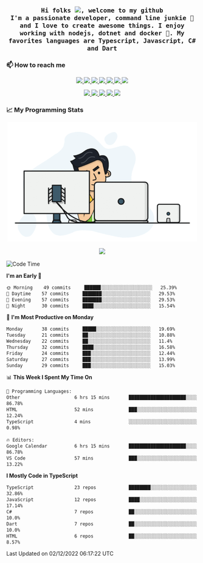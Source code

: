 <h3 align="center">
  <samp>
  Hi folks <img src="https://user-images.githubusercontent.com/42378118/110234147-e3259600-7f4e-11eb-95be-0c4047144dea.gif" width="25">, welcome to my github
  <br/>
  I'm a passionate developer, command line junkie 🧬 and I love to create awesome things. I enjoy working with nodejs, dotnet and docker 🐳. My favorites languages are Typescript, Javascript, C# and Dart
  </samp>
</h3>

### 📫 How to reach me

<p align="center">
 <a href="https://buster95.github.io">
  <img src="https://img.shields.io/badge/buster95-%23206A5D.svg?&style=flat" />
 </a>

 <a href="https://www.linkedin.com/in/walter-corrales">
  <img src="https://img.shields.io/badge/Linkedin-%230077B5.svg?&style=flat&logo=linkedin&logoColor=white" />
 </a>

 <a href="mailto:corraleswalter@live.com">
  <img src="https://img.shields.io/badge/Microsoft-%23F65314.svg?&style=flat&logo=Microsoft" />
 </a>

 <a href="https://join.skype.com/invite/sHS1s5NqCXhJ">
  <img src="https://img.shields.io/badge/Skype-%2300AFF0.svg?&style=flat&logo=skype&logoColor=white" />
 </a>

 <a href="mailto:walter.r.corrales@gmail.com">
  <img src="https://img.shields.io/badge/Gmail-%23C14438.svg?&style=flat&logo=Gmail&logoColor=white" />
 </a>

 <a href="https://wa.me/50585154220">
  <img src="https://img.shields.io/badge/Whatsapp-%2300BFA5.svg?&style=flat&logo=Whatsapp&logoColor=white" />
 </a>

 <a href="https://t.me/KingBuster95">
  <img src="https://img.shields.io/badge/Telegram-%230088cc.svg?&style=flat&logo=Telegram&logoColor=white" />
 </a>
</p>

<p align="center">
  <a href="https://buster95.github.io">
    <img src="https://badges.pufler.dev/visits/buster95/buster95?style=flat&color=green&logo=github">
  </a>
  <a href="https://buster95.github.io">
    <img src="https://badges.pufler.dev/years/buster95?style=flat&color=green&logo=github">
  </a>
  <a href="https://buster95.github.io">
    <img src="https://badges.pufler.dev/repos/buster95?style=flat&color=green&logo=github">
  </a>
  <a href="https://buster95.github.io">
    <img src="https://badges.pufler.dev/gists/buster95?style=flat&color=green&logo=github">
  </a>
  <a href="https://buster95.github.io">
    <img src="https://badges.pufler.dev/commits/monthly/buster95?style=flat&color=green&logo=github">
  </a>
</p>

### 📈 My Programming Stats

<p align="center">
 <img src="https://github.com/buster95/buster95/blob/master/assets/coder.gif" alt="Coder GIF" style="max-width:500px">
</p>

<p align = "center">
  <img src="https://github-readme-stats.vercel.app/api?username=buster95&count_private=true&show_icons=true&theme=tokyonight&line_height=30&hide_border=true">
</p>

<!--START_SECTION:waka-->
![Code Time](http://img.shields.io/badge/Code%20Time-2%2C384%20hrs%2045%20mins-blue)

**I'm an Early 🐤** 

```text
🌞 Morning    49 commits     ██████░░░░░░░░░░░░░░░░░░░   25.39% 
🌆 Daytime    57 commits     ███████░░░░░░░░░░░░░░░░░░   29.53% 
🌃 Evening    57 commits     ███████░░░░░░░░░░░░░░░░░░   29.53% 
🌙 Night      30 commits     ████░░░░░░░░░░░░░░░░░░░░░   15.54%

```
📅 **I'm Most Productive on Monday** 

```text
Monday       38 commits     █████░░░░░░░░░░░░░░░░░░░░   19.69% 
Tuesday      21 commits     ██░░░░░░░░░░░░░░░░░░░░░░░   10.88% 
Wednesday    22 commits     ██░░░░░░░░░░░░░░░░░░░░░░░   11.4% 
Thursday     32 commits     ████░░░░░░░░░░░░░░░░░░░░░   16.58% 
Friday       24 commits     ███░░░░░░░░░░░░░░░░░░░░░░   12.44% 
Saturday     27 commits     ███░░░░░░░░░░░░░░░░░░░░░░   13.99% 
Sunday       29 commits     ███░░░░░░░░░░░░░░░░░░░░░░   15.03%

```


📊 **This Week I Spent My Time On** 

```text
💬 Programming Languages: 
Other                    6 hrs 15 mins       █████████████████████░░░░   86.78% 
HTML                     52 mins             ███░░░░░░░░░░░░░░░░░░░░░░   12.24% 
TypeScript               4 mins              ░░░░░░░░░░░░░░░░░░░░░░░░░   0.98%

🔥 Editors: 
Google Calendar          6 hrs 15 mins       █████████████████████░░░░   86.78% 
VS Code                  57 mins             ███░░░░░░░░░░░░░░░░░░░░░░   13.22%

```

**I Mostly Code in TypeScript** 

```text
TypeScript               23 repos            ████████░░░░░░░░░░░░░░░░░   32.86% 
JavaScript               12 repos            ████░░░░░░░░░░░░░░░░░░░░░   17.14% 
C#                       7 repos             ██░░░░░░░░░░░░░░░░░░░░░░░   10.0% 
Dart                     7 repos             ██░░░░░░░░░░░░░░░░░░░░░░░   10.0% 
HTML                     6 repos             ██░░░░░░░░░░░░░░░░░░░░░░░   8.57%

```



 Last Updated on 02/12/2022 06:17:22 UTC
<!--END_SECTION:waka-->
